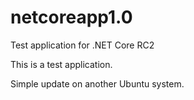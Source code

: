 # netcoreapp1.0
Test application for .NET Core RC2

This is a test application.

Simple update on another Ubuntu system.
